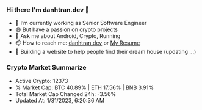 ### Hi there I'm danhtran.dev 👋

- 🔭 I’m currently working as Senior Software Engineer
- 😄 But have a passion on crypto projects
- 💬 Ask me about Android, Crypto, Running 
- 📫 How to reach me: <a href="https://danhtran.dev" target="_blank">danhtran.dev</a> or <a href="Dan-Resume.pdf" target="_blank">My Resume</a>
- 🌱 Building a website to help people find their dream house (updating ...)

### Crypto Market Summarize
- Active Crypto: 12373
- % Market Cap: BTC 40.89% | ETH 17.56% | BNB 3.91%
- Total Market Cap Changed 24h: -3.56%
- Updated At: 1/31/2023, 6:20:36 AM
